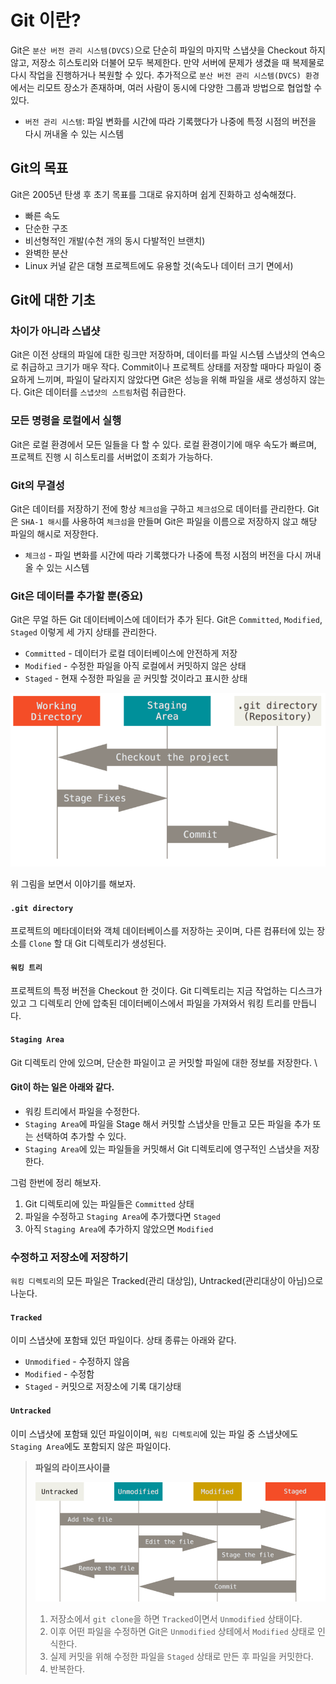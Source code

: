 # Git 이란?

Git은 `분산 버전 관리 시스템(DVCS)`으로 단순히 파일의 마지막 스냅샷을 Checkout 하지 않고, 저장소 히스토리와 더불어 모두 복제한다. 만약 서버에 문제가 생겼을 때 복제물로 다시 작업을 진행하거나 복원할 수 있다. 추가적으로 `분산 버전 관리 시스템(DVCS) 환경`에서는 리모트 장소가 존재하며, 여러 사람이 동시에 다양한 그룹과 방법으로 협업할 수 있다.

- `버전 관리 시스템`: 파일 변화를 시간에 따라 기록했다가 나중에 특정 시점의 버전을 다시 꺼내올 수 있는 시스템

## Git의 목표

Git은 2005년 탄생 후 초기 목표를 그대로 유지하며 쉽게 진화하고 성숙해졌다.

- 빠른 속도
- 단순한 구조
- 비선형적인 개발(수천 개의 동시 다발적인 브랜치)
- 완벽한 분산
- Linux 커널 같은 대형 프로젝트에도 유용할 것(속도나 데이터 크기 면에서)

## Git에 대한 기초

### **차이가 아니라 스냅샷**

Git은 이전 상태의 파일에 대한 링크만 저장하며, 데이터를 파일 시스템 스냅샷의 연속으로 취급하고 크기가 매우 작다. Commit이나 프로젝트 상태를 저장할 때마다 파일이 중요하게 느끼며, 파일이 달라지지 않았다면 Git은 성능을 위해 파일을 새로 생성하지 않는다. Git은 데이터를 `스냅샷의 스트림`처럼 취급한다.

### **모든 명령을 로컬에서 실행**

Git은 로컬 환경에서 모든 일들을 다 할 수 있다. 로컬 환경이기에 매우 속도가 빠르며, 프로젝트 진행 시 히스토리를 서버없이 조회가 가능하다.

### **Git의 무결성**

Git은 데이터를 저장하기 전에 항상 `체크섬`을 구하고 `체크섬`으로 데이터를 관리한다. Git은 `SHA-1 해시`를 사용하여 `체크섬`을 만들며 Git은 파일을 이름으로 저장하지 않고 해당 파일의 해시로 저장한다.

- `체크섬` - 파일 변화를 시간에 따라 기록했다가 나중에 특정 시점의 버전을 다시 꺼내올 수 있는 시스템

### **Git은 데이터를 추가할 뿐(중요)**

Git은 무얼 하든 Git 데이터베이스에 데이터가 추가 된다. Git은 `Committed`, `Modified`, `Staged` 이렇게 세 가지 상태를 관리한다.

- `Committed` - 데이터가 로컬 데이터베이스에 안전하게 저장
- `Modified` - 수정한 파일을 아직 로컬에서 커밋하지 않은 상태
- `Staged` - 현재 수정한 파일을 곧 커밋할 것이라고 표시한 상태

![git areas](./images/git-areas.png)

위 그림을 보면서 이야기를 해보자.

#### `.git directory`

프로젝트의 메타데이터와 객체 데이터베이스를 저장하는 곳이며, 다른 컴퓨터에 있는 장소를 `Clone` 할 대 Git 디렉토리가 생성된다.

#### `워킹 트리`

프로젝트의 특정 버전을 Checkout 한 것이다. Git 디렉토리는 지금 작업하는 디스크가 있고 그 디렉토리 안에 압축된 데이터베이스에서 파일을 가져와서 워킹 트리를 만듭니다.

#### `Staging Area`

Git 디렉토리 안에 있으며, 단순한 파일이고 곧 커밋할 파일에 대한 정보를 저장한다. \

#### **Git이 하는 일은 아래와 같다.**

- 워킹 트리에서 파일을 수정한다.
- `Staging Area`에 파일을 Stage 해서 커밋할 스냅샷을 만들고 모든 파일을 추가 또는 선택하여 추가할 수 있다.
- `Staging Area`에 있는 파일들을 커밋해서 Git 디렉토리에 영구적인 스냅샷을 저장한다.

그럼 한번에 정리 해보자.

1. Git 디렉토리에 있는 파일들은 `Committed` 상태
2. 파일을 수정하고 `Staging Area`에 추가했다면 `Staged`
3. 아직 `Staging Area`에 추가하지 않았으면 `Modified`

### 수정하고 저장소에 저장하기

`워킹 디렉토리`의 모든 파일은 Tracked(관리 대상임), Untracked(관리대상이 아님)으로 나눈다.

#### `Tracked`

이미 스냅샷에 포함돼 있던 파일이다. 상태 종류는 아래와 같다.

- `Unmodified` - 수정하지 않음
- `Modified` - 수정함
- `Staged` - 커밋으로 저장소에 기록 대기상태

#### `Untracked`

이미 스냅샷에 포함돼 있던 파일이이며, `워킹 디렉토리`에 있는 파일 중 스냅샷에도 `Staging Area`에도 포함되지 않은 파일이다.

> **파일의 라이프사이클**
>
>![git file lifecycle](./images/git-lifecycle.png)
>
> 1. 저장소에서 `git clone`을 하면 `Tracked`이면서 `Unmodified` 상태이다.
> 2. 이후 어떤 파일을 수정하면 Git은 `Unmodified` 상테에서 `Modified` 상태로 인식한다.
> 3. 실제 커밋을 위해 수정한 파일을 `Staged` 상태로 만든 후 파일을 커밋한다.
> 4. 반복한다.
